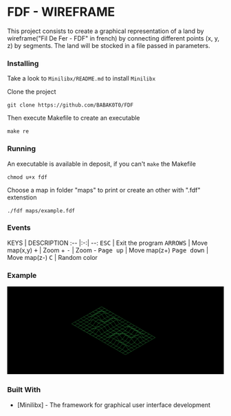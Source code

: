# FDF - WIREFRAME

This project consists to create a graphical representation of a land by wireframe("Fil De Fer - FDF" in french) by connecting different points (x, y, z) by segments.
The land will be stocked in a file passed in parameters.

### Installing

Take a look to `Minilibx/README.md` to install `Minilibx`

Clone the project

```
git clone https://github.com/BABAK0T0/FDF
```


Then execute Makefile to create an executable

```
make re
```

### Running

An executable is available in deposit, if you can't `make` the Makefile

```
chmod u+x fdf
```

Choose a map in folder "maps" to print or create an other with ".fdf" extenstion

```
./fdf maps/example.fdf
```

### Events

KEYS | DESCRIPTION
:-- |:-:| --:
<kbd>ESC</kbd> | Exit the program
<kbd>ARROWS</kbd> | Move map(x,y)
<kbd>+</kbd> | Zoom +
<kbd>-</kbd> | Zoom -
<kbd>Page up</kbd> | Move map(z+)
<kbd>Page down</kbd> | Move map(z-)
<kbd>C</kbd> | Random color

### Example

![map_example](./42.png "maps/42.fdf")

### Built With

* [Minilibx] - The framework for graphical user interface development

